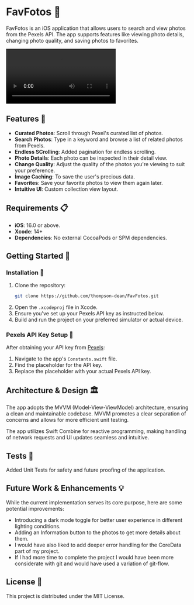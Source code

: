 # FavFotos 🚀
FavFotos is an iOS application that allows users to search and view photos from the Pexels API. The app supports features like viewing photo details, changing photo quality, and saving photos to favorites.

![Screenshot of App Main Screen](FavFotos/screenshots/screenshot01.mp4)

## Features 🌟
- **Curated Photos**: Scroll through Pexel's curated list of photos.
- **Search Photos**: Type in a keyword and browse a list of related photos from Pexels.
- **Endless SCrolling**: Added pagination for endless scrolling.
- **Photo Details**: Each photo can be inspected in their detail view.
- **Change Quality**: Adjust the quality of the photos you're viewing to suit your preference.
- **Image Caching**: To save the user's precious data.
- **Favorites**: Save your favorite photos to view them again later.
- **Intuitive UI**: Custom collection view layout.

## Requirements 📋
- **iOS**: 16.0 or above.
- **Xcode**: 14+
- **Dependencies**: No external CocoaPods or SPM dependencies.

## Getting Started 🚀

### Installation 💾

1. Clone the repository:
   ```bash
   git clone https://github.com/thompson-dean/FavFotos.git
   ```
2. Open the `.xcodeproj` file in Xcode.
3. Ensure you've set up your Pexels API key as instructed below.
4. Build and run the project on your preferred simulator or actual device.

### Pexels API Key Setup 🔑

After obtaining your API key from [Pexels](https://www.pexels.com/api/documentation/):

1. Navigate to the app's `Constants.swift` file.
2. Find the placeholder for the API key.
3. Replace the placeholder with your actual Pexels API key.

## Architecture & Design 🏛

The app adopts the MVVM (Model-View-ViewModel) architecture, ensuring a clean and maintainable codebase. MVVM promotes a clear separation of concerns and allows for more efficient unit testing.

The app utilizes Swift Combine for reactive programming, making handling of network requests and UI updates seamless and intuitive.

## Tests 🧪
Added Unit Tests for safety and future proofing of the application.

## Future Work & Enhancements 💡

While the current implementation serves its core purpose, here are some potential improvements:

- Introducing a dark mode toggle for better user experience in different lighting conditions.
- Adding an Information button to the photos to get more details about them.
- I would have also liked to add deeper error handling for the CoreData part of my project.
- If I had more time to complete the project I would have been more considerate with git and would have used a variation of git-flow.

## License 📄

This project is distributed under the MIT License.  
